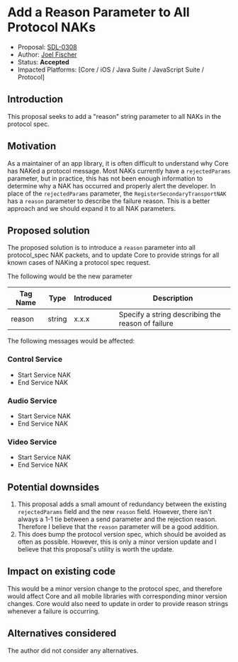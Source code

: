 # Add a Reason Parameter to All Protocol NAKs

* Proposal: [SDL-0308](0308-protocol-nak-reason.md)
* Author: [Joel Fischer](https://github.com/joeljfischer)
* Status: **Accepted**
* Impacted Platforms: [Core / iOS / Java Suite / JavaScript Suite / Protocol]

## Introduction
This proposal seeks to add a "reason" string parameter to all NAKs in the protocol spec.

## Motivation
As a maintainer of an app library, it is often difficult to understand why Core has NAKed a protocol message. Most NAKs currently have a `rejectedParams` parameter, but in practice, this has not been enough information to determine why a NAK has occurred and properly alert the developer. In place of the `rejectedParams` parameter, the `RegisterSecondaryTransportNAK` has a `reason` parameter to describe the failure reason. This is a better approach and we should expand it to all NAK parameters.

## Proposed solution
The proposed solution is to introduce a `reason` parameter into all protocol_spec NAK packets, and to update Core to provide strings for all known cases of NAKing a protocol spec request.

The following would be the new parameter

| Tag Name | Type | Introduced | Description |
|----------|------|------------|-------------|
| reason | string | x.x.x | Specify a string describing the reason of failure |

The following messages would be affected:

### Control Service
* Start Service NAK
* End Service NAK

### Audio Service
* Start Service NAK
* End Service NAK

### Video Service
* Start Service NAK
* End Service NAK

## Potential downsides
1. This proposal adds a small amount of redundancy between the existing `rejectedParams` field and the new `reason` field. However, there isn't always a 1-1 tie between a send parameter and the rejection reason. Therefore I believe that the `reason` parameter will be a good addition.
2. This does bump the protocol version spec, which should be avoided as often as possible. However, this is only a minor version update and I believe that this proposal's utility is worth the update.

## Impact on existing code
This would be a minor version change to the protocol spec, and therefore would affect Core and all mobile libraries with corresponding minor version changes. Core would also need to update in order to provide reason strings whenever a failure is occurring.

## Alternatives considered
The author did not consider any alternatives.
